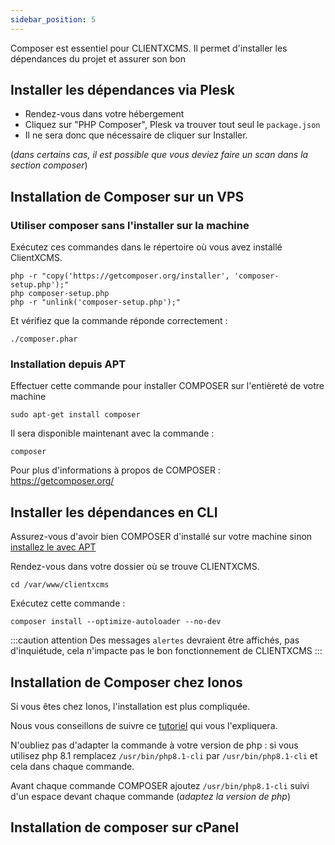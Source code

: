 ```yaml
---
sidebar_position: 5
---
```


Composer est essentiel pour CLIENTXCMS. Il permet d'installer les dépendances du projet et assurer son bon  

## Installer les dépendances via Plesk

- Rendez-vous dans votre hébergement
- Cliquez sur "PHP Composer", Plesk va trouver tout seul le ```package.json```
- Il ne sera donc que nécessaire de cliquer sur Installer.

(*dans certains cas, il est possible que vous deviez faire un scan dans la section composer*)

## Installation de Composer sur un VPS


### Utiliser composer sans l'installer sur la machine 

Exécutez ces commandes dans le répertoire où vous avez installé ClientXCMS.

```shell
php -r "copy('https://getcomposer.org/installer', 'composer-setup.php');"
php composer-setup.php
php -r "unlink('composer-setup.php');"
```

Et vérifiez que la commande réponde correctement :
```shell
./composer.phar
``` 


### Installation depuis APT

Effectuer cette commande pour installer COMPOSER sur l'entièreté de votre machine
```shell
sudo apt-get install composer
```

Il sera disponible maintenant avec la commande : 
```shell
composer
```

Pour plus d'informations à propos de COMPOSER : https://getcomposer.org/

## Installer les dépendances en CLI

Assurez-vous d'avoir bien COMPOSER d'installé sur votre machine sinon [installez le avec APT](#installation-depuis-apt)

Rendez-vous dans votre dossier où se trouve CLIENTXCMS.
```shell
cd /var/www/clientxcms
```
Exécutez cette commande : 
```shell
composer install --optimize-autoloader --no-dev
``` 
:::caution attention
Des messages `alertes` devraient être affichés, pas d'inquiétude, cela n'impacte pas le bon fonctionnement de CLIENTXCMS
:::

## Installation de Composer chez Ionos

Si vous êtes chez Ionos, l'installation est plus compliquée. 

Nous vous conseillons de suivre ce [tutoriel](https://www.ionos.com/community/hosting/php/using-php-composer-in-11-ionos-webhosting-packages/) qui vous l'expliquera.

N'oubliez pas d'adapter la commande à votre version de php : si vous utilisez php 8.1 remplacez ```/usr/bin/php8.1-cli``` par ```/usr/bin/php8.1-cli``` et cela dans chaque commande.

Avant chaque commande COMPOSER ajoutez ```/usr/bin/php8.1-cli``` suivi d'un espace devant chaque commande (*adaptez la version de php*)


## Installation de composer sur cPanel


